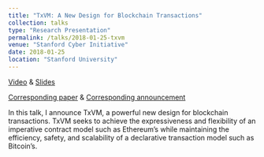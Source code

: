 ```yaml
---
title: "TxVM: A New Design for Blockchain Transactions"
collection: talks
type: "Research Presentation"
permalink: /talks/2018-01-25-txvm
venue: "Stanford Cyber Initiative"
date: 2018-01-25
location: "Stanford University"
---
```


[Video](https://youtu.be/qY_0MJDMBNY?t=38) & [Slides](https://speakerdeck.com/cathieyun/txvm-a-new-design-for-blockchain-transactions)

[Corresponding paper](https://cathieyun.github.io/publication/2018-03-22-txvm) & [Corresponding announcement](https://blog.chain.com/introducing-txvm-the-transaction-virtual-machine-5e4c9ef1478f) 

In this talk, I announce TxVM, a powerful new design for blockchain transactions. TxVM seeks to achieve the expressiveness and flexibility of an imperative contract model such as Ethereum’s while maintaining the efficiency, safety, and scalability of a declarative transaction model such as Bitcoin’s. 
